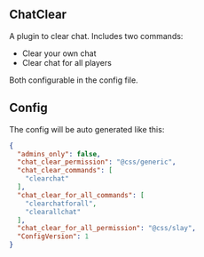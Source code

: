 ## ChatClear
A plugin to clear chat. Includes two commands: 
- Clear your own chat
- Clear chat for all players

Both configurable in the config file.

## Config
The config will be auto generated like this:
```json
{
  "admins_only": false,
  "chat_clear_permission": "@css/generic",
  "chat_clear_commands": [
    "clearchat"
  ],
  "chat_clear_for_all_commands": [
    "clearchatforall",
    "clearallchat"
  ],
  "chat_clear_for_all_permission": "@css/slay",
  "ConfigVersion": 1
}
```
